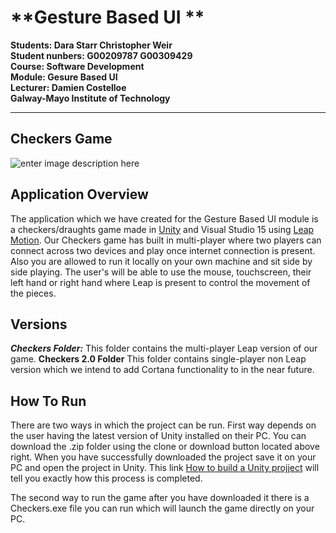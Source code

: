 **Gesture Based UI **
===================

**Students: Dara Starr Christopher Weir**<br>
**Student nunbers: G00209787 G00309429**<br>
**Course: Software Development**<br>
**Module: Gesure Based UI**<br>
**Lecturer: Damien Costelloe**<br>
**Galway-Mayo Institute of Technology**
****

**Checkers Game**
-------------
![enter image description here](https://cloud.githubusercontent.com/assets/8806515/24556394/14646e48-162c-11e7-8f8f-d1244497b03b.png)


Application  Overview
-------------
The application which we have created for the Gesture Based UI module is a checkers/draughts game made in [Unity](https://unity3d.com/) and Visual Studio 15 using [Leap Motion](https://www.leapmotion.com/). Our Checkers game has built in multi-player where two players can connect across two devices and play once internet connection is present. Also you are allowed to run it locally on your own machine and sit side by side playing. The user's will be able to use the mouse, touchscreen, their left hand or right hand where Leap is present to control the movement of the pieces.

Versions
-------------
***Checkers Folder:*** This folder contains the multi-player Leap version of our game.
**Checkers 2.0 Folder** This folder contains single-player non Leap version which we intend to add Cortana functionality to in the near future.

How To Run
-------------
There are two ways in which the project can be run. First way depends on the user having the latest version of Unity installed on their PC. You can download the .zip folder using the clone or download button located above right. When you have successfully downloaded the project save it on your PC and open the project in Unity. This link [How to build a Unity projject](https://docs.unity3d.com/Manual/PublishingBuilds.html) will tell you exactly how this process is completed. 

The second way to run the game after you have downloaded it there is a Checkers.exe file you can run which will launch the game directly on your PC.   
